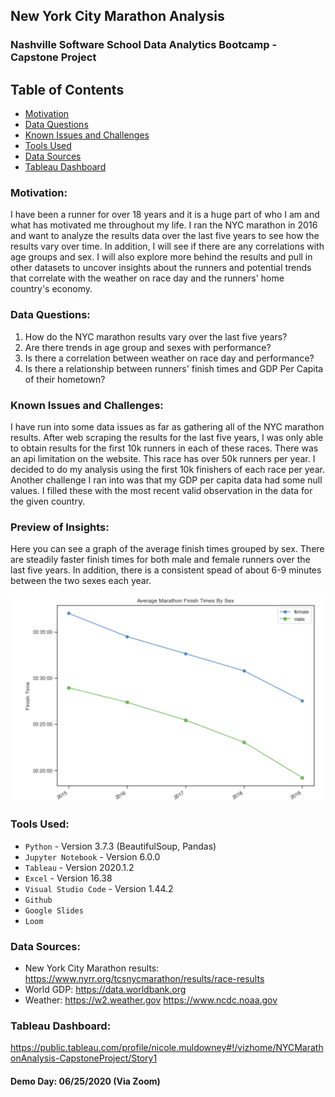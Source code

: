 ## New York City Marathon Analysis
### Nashville Software School Data Analytics Bootcamp - Capstone Project


## Table of Contents
* [Motivation](#Motivation)
* [Data Questions](#Data-Questions)
* [Known Issues and Challenges](#Known-Issues-and-Challenges)
* [Tools Used](#Tools-Used)
* [Data Sources](#Data-Sources)
* [Tableau Dashboard](#Tableau-Dashboard)


### Motivation:

I have been a runner for over 18 years  and it is a huge part of who I am and what has motivated me throughout my life. I ran the NYC marathon in 2016 and want to analyze the results data over the last five years to see how the results vary over time. In addition, I will see if  there are any correlations with age groups and sex. I will also explore more behind the results and pull in other datasets to uncover insights about the runners and potential trends that correlate with the weather on race day and the runners' home country's economy.


### Data Questions:

1. How do the NYC marathon results vary over the last five years?
2. Are there trends in age group and sexes with performance?
3. Is there a correlation between weather on race day and performance?
4. Is there a relationship between runners' finish times and GDP Per Capita of their hometown?



### Known Issues and Challenges:

I have run into some data issues as far as gathering all of the NYC marathon results. After web scraping the results for the last five years, I was only able to obtain results for the first 10k runners in each of these races. There was an api limitation on the website. This race has over 50k runners per year. I decided to do my analysis using the first 10k finishers of each race per year.
Another challenge I ran into was that my GDP per capita data had some null values. I filled these with the most recent valid observation in the data for the given country.


### Preview of Insights:

Here you can see a graph of the average finish times grouped by sex. There are steadily faster finish times for both male and female runners over the last five years. In addition, there is a consistent spead of about 6-9 minutes between the two sexes each year. 

![Average Finish Time By Sex](/images/avg_time_by_sex.png)


### Tools Used: 

* `Python` - Version 3.7.3 (BeautifulSoup, Pandas)
* `Jupyter Notebook` - Version 6.0.0
* `Tableau` - Version 2020.1.2
* `Excel` - Version 16.38
* `Visual Studio Code` - Version 1.44.2
* `Github`
* `Google Slides`
* `Loom` 



### Data Sources:

  - New York City Marathon results:  https://www.nyrr.org/tcsnycmarathon/results/race-results
  - World GDP: https://data.worldbank.org
  - Weather: https://w2.weather.gov
	     https://www.ncdc.noaa.gov



### Tableau Dashboard:
  https://public.tableau.com/profile/nicole.muldowney#!/vizhome/NYCMarathonAnalysis-CapstoneProject/Story1

  
  #### Demo Day: 06/25/2020 (Via Zoom)
